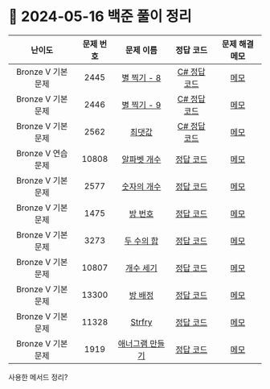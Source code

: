 # 📅 2024-05-16 백준 풀이 정리

| 난이도 | 문제 번호 | 문제 이름 | 정답 코드 | 문제 해결 메모 |
| :--: | :--: | :--: | :--: | :--: |
| Bronze V 기본 문제 | 2445 | [별 찍기 - 8](https://www.acmicpc.net/problem/2445) | [C# 정답 코드](../bojSolutions/2025-05-15/2445.cs) | [메모](../../bojSolutions/2025-05-16/2445_memo.md) |
| Bronze V 기본 문제 | 2446 | [별 찍기 - 9](https://www.acmicpc.net/problem/2446) | [C# 정답 코드](../bojSolutions/2025-05-15/2446.cs) | [메모](../../bojSolutions/2025-05-16/2446_memo.md) |
| Bronze V 기본 문제 | 2562 | [최댓값](https://www.acmicpc.net/problem/2562) | [C# 정답 코드](../bojSolutions/2025-05-15/2562.cs) | [메모](../../bojSolutions/2025-05-16/2562_memo.md) |
| Bronze V 연습 문제 | 10808 | [알파벳 개수](https://www.acmicpc.net/problem/10808) | [정답 코드](../bojSolutions/2025-05-16/10808.cpp) | [메모](../../bojSolutions/2025-05-16/10808_memo.md) |
| Bronze V 기본 문제 | 2577 | [숫자의 개수](https://www.acmicpc.net/problem/2577) | [정답 코드](../bojSolutions/2025-05-16/2577.cpp) | [메모](../../bojSolutions/2025-05-16/2577_memo.md) |
| Bronze V 기본 문제 | 1475 | [방 번호](https://www.acmicpc.net/problem/1475) | [정답 코드](../bojSolutions/2025-05-16/1475.cpp) | [메모](../../bojSolutions/2025-05-16/1475_memo.md) |
| Bronze V 기본 문제 | 3273 | [두 수의 합](https://www.acmicpc.net/problem/3273) | [정답 코드](../bojSolutions/2025-05-16/3273.cpp) | [메모](../../bojSolutions/2025-05-16/3273_memo.md) |
| Bronze V 기본 문제 | 10807 | [개수 세기](https://www.acmicpc.net/problem/10807) | [정답 코드](../bojSolutions/2025-05-16/10807.cpp) | [메모](../../bojSolutions/2025-05-16/10807_memo.md) |
| Bronze V 기본 문제 | 13300 | [방 배정](https://www.acmicpc.net/problem/13300) | [정답 코드](../bojSolutions/2025-05-16/13300.cpp) | [메모](../../bojSolutions/2025-05-16/13300_memo.md) |
| Bronze V 기본 문제 | 11328 | [Strfry](https://www.acmicpc.net/problem/11328) | [정답 코드](../bojSolutions/2025-05-16/11328.cpp) | [메모](../../bojSolutions/2025-05-16/11328_memo.md) |
| Bronze V 기본 문제 | 1919 | [애너그램 만들기](https://www.acmicpc.net/problem/1919) | [정답 코드](../bojSolutions/2025-05-16/1919.cpp) | [메모](../../bojSolutions/2025-05-16/1919_memo.md) |

사용한 메서드 정리?
